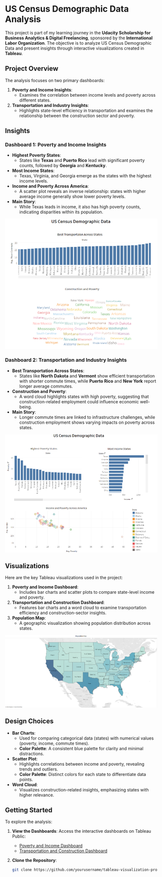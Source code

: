 # US Census Demographic Data Analysis

This project is part of my learning journey in the **Udacity Scholarship for Business Analytics & Digital Freelancing**, sponsored by the **International Labor Organization**. The objective is to analyze US Census Demographic Data and present insights through interactive visualizations created in **Tableau**.

## Project Overview

The analysis focuses on two primary dashboards:
1. **Poverty and Income Insights**:
   - Examines the correlation between income levels and poverty across different states.
2. **Transportation and Industry Insights**:
   - Highlights state-level efficiency in transportation and examines the relationship between the construction sector and poverty.

## Insights

### Dashboard 1: Poverty and Income Insights
- **Highest Poverty States**:
  - States like **Texas** and **Puerto Rico** lead with significant poverty counts, followed by **Georgia** and **Kentucky**.
- **Most Income States**:
  - Texas, Virginia, and Georgia emerge as the states with the highest income levels.
- **Income and Poverty Across America**:
  - A scatter plot reveals an inverse relationship: states with higher average income generally show lower poverty levels.
- **Main Story**:
  - While Texas leads in income, it also has high poverty counts, indicating disparities within its population.

![Poverty and Income Insights](./visuals/Poverty%20and%20Income%20Dashboard.png)

### Dashboard 2: Transportation and Industry Insights
- **Best Transportation Across States**:
  - States like **North Dakota** and **Vermont** show efficient transportation with shorter commute times, while **Puerto Rico** and **New York** report longer average commutes.
- **Construction and Poverty**:
  - A word cloud highlights states with high poverty, suggesting that construction-related employment could influence economic well-being.
- **Main Story**:
  - Longer commute times are linked to infrastructure challenges, while construction employment shows varying impacts on poverty across states.

![Transportation and Construction Insights](./visuals/Transportation%20and%20Construction%20Dashboard.png)

## Visualizations

Here are the key Tableau visualizations used in the project:
1. **Poverty and Income Dashboard**:
   - Includes bar charts and scatter plots to compare state-level income and poverty.
2. **Transportation and Construction Dashboard**:
   - Features bar charts and a word cloud to examine transportation efficiency and construction-sector insights.
3. **Population Map**:
   - A geographic visualization showing population distribution across states.

![Population Map](./visuals/Population%20Map.png)


## Design Choices

- **Bar Charts**:
  - Used for comparing categorical data (states) with numerical values (poverty, income, commute times).
  - **Color Palette**: A consistent blue palette for clarity and minimal distractions.
- **Scatter Plot**:
  - Highlights correlations between income and poverty, revealing trends and outliers.
  - **Color Palette**: Distinct colors for each state to differentiate data points.
- **Word Cloud**:
  - Visualizes construction-related insights, emphasizing states with higher relevance.

## Getting Started

To explore the analysis:

1. **View the Dashboards**:
   Access the interactive dashboards on Tableau Public:
   - [Poverty and Income Dashboard](./visuals/Poverty%20and%20Income%20Dashboard.png)
   - [Transportation and Construction Dashboard](./visuals/Transportation%20and%20Construction%20Dashboard.png)

2. **Clone the Repository**:
   ```bash
   git clone https://github.com/yourusername/tableau-visualization-project.git
